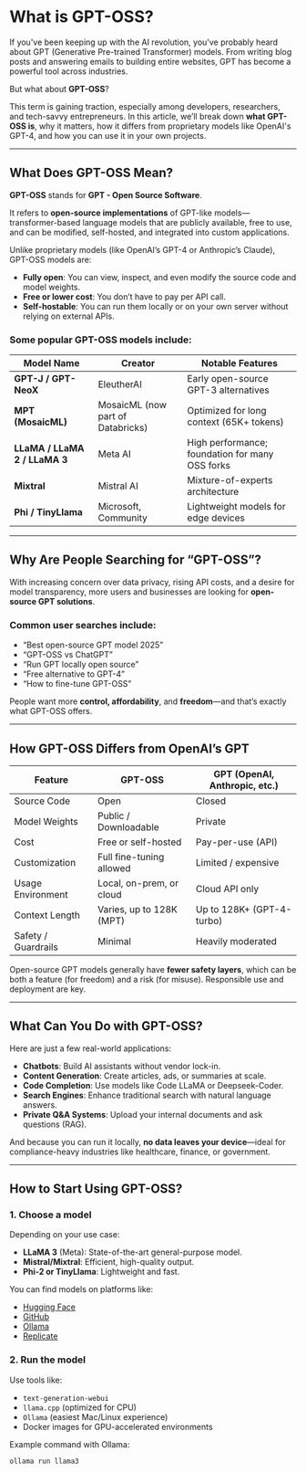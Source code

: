 # What is GPT-OSS? 

If you've been keeping up with the AI revolution, you've probably heard about GPT (Generative Pre-trained Transformer) models. From writing blog posts and answering emails to building entire websites, GPT has become a powerful tool across industries.

But what about **GPT-OSS**?

This term is gaining traction, especially among developers, researchers, and tech-savvy entrepreneurs. In this article, we’ll break down **what GPT-OSS is**, why it matters, how it differs from proprietary models like OpenAI's GPT-4, and how you can use it in your own projects.

---

## What Does GPT-OSS Mean?

**GPT-OSS** stands for **GPT - Open Source Software**.

It refers to **open-source implementations** of GPT-like models—transformer-based language models that are publicly available, free to use, and can be modified, self-hosted, and integrated into custom applications.

Unlike proprietary models (like OpenAI’s GPT-4 or Anthropic’s Claude), GPT-OSS models are:

- **Fully open**: You can view, inspect, and even modify the source code and model weights.
- **Free or lower cost**: You don’t have to pay per API call.
- **Self-hostable**: You can run them locally or on your own server without relying on external APIs.

### Some popular GPT-OSS models include:

| Model Name                    | Creator                           | Notable Features                                |
| ----------------------------- | --------------------------------- | ----------------------------------------------- |
| **GPT-J / GPT-NeoX**          | EleutherAI                        | Early open-source GPT-3 alternatives            |
| **MPT (MosaicML)**            | MosaicML (now part of Databricks) | Optimized for long context (65K+ tokens)        |
| **LLaMA / LLaMA 2 / LLaMA 3** | Meta AI                           | High performance; foundation for many OSS forks |
| **Mixtral**                   | Mistral AI                        | Mixture-of-experts architecture                 |
| **Phi / TinyLlama**           | Microsoft, Community              | Lightweight models for edge devices             |

---

## Why Are People Searching for “GPT-OSS”?

With increasing concern over data privacy, rising API costs, and a desire for model transparency, more users and businesses are looking for **open-source GPT solutions**.

### Common user searches include:

- “Best open-source GPT model 2025”
- “GPT-OSS vs ChatGPT”
- “Run GPT locally open source”
- “Free alternative to GPT-4”
- “How to fine-tune GPT-OSS”

People want more **control, affordability**, and **freedom**—and that’s exactly what GPT-OSS offers.

---

## How GPT-OSS Differs from OpenAI’s GPT

| Feature             | GPT-OSS                  | GPT (OpenAI, Anthropic, etc.) |
| ------------------- | ------------------------ | ----------------------------- |
| Source Code         | Open                     | Closed                        |
| Model Weights       | Public / Downloadable    | Private                       |
| Cost                | Free or self-hosted      | Pay-per-use (API)             |
| Customization       | Full fine-tuning allowed | Limited / expensive           |
| Usage Environment   | Local, on-prem, or cloud | Cloud API only                |
| Context Length      | Varies, up to 128K (MPT) | Up to 128K+ (GPT-4-turbo)     |
| Safety / Guardrails | Minimal                  | Heavily moderated             |

Open-source GPT models generally have **fewer safety layers**, which can be both a feature (for freedom) and a risk (for misuse). Responsible use and deployment are key.

---

## What Can You Do with GPT-OSS?

Here are just a few real-world applications:

- **Chatbots**: Build AI assistants without vendor lock-in.
- **Content Generation**: Create articles, ads, or summaries at scale.
- **Code Completion**: Use models like Code LLaMA or Deepseek-Coder.
- **Search Engines**: Enhance traditional search with natural language answers.
- **Private Q&A Systems**: Upload your internal documents and ask questions (RAG).

And because you can run it locally, **no data leaves your device**—ideal for compliance-heavy industries like healthcare, finance, or government.

---

## How to Start Using GPT-OSS?

### 1. Choose a model

Depending on your use case:

- **LLaMA 3** (Meta): State-of-the-art general-purpose model.
- **Mistral/Mixtral**: Efficient, high-quality output.
- **Phi-2 or TinyLlama**: Lightweight and fast.

You can find models on platforms like:

- [Hugging Face](https://huggingface.co/)
- [GitHub](https://github.com/)
- [Ollama](https://ollama.ai/)
- [Replicate](https://replicate.com/)

### 2. Run the model

Use tools like:

- `text-generation-webui`
- `llama.cpp` (optimized for CPU)
- `Ollama` (easiest Mac/Linux experience)
- Docker images for GPU-accelerated environments

Example command with Ollama:

```bash
ollama run llama3